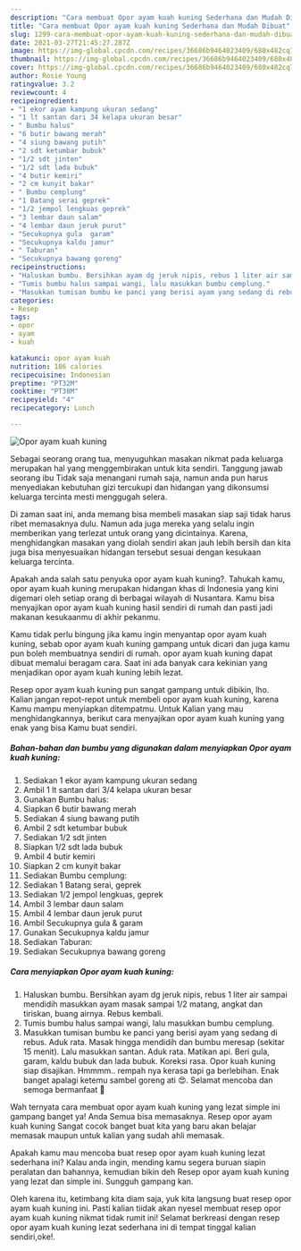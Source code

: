 ```yaml
---
description: "Cara membuat Opor ayam kuah kuning Sederhana dan Mudah Dibuat"
title: "Cara membuat Opor ayam kuah kuning Sederhana dan Mudah Dibuat"
slug: 1299-cara-membuat-opor-ayam-kuah-kuning-sederhana-dan-mudah-dibuat
date: 2021-03-27T21:45:27.287Z
image: https://img-global.cpcdn.com/recipes/36686b9464023409/680x482cq70/opor-ayam-kuah-kuning-foto-resep-utama.jpg
thumbnail: https://img-global.cpcdn.com/recipes/36686b9464023409/680x482cq70/opor-ayam-kuah-kuning-foto-resep-utama.jpg
cover: https://img-global.cpcdn.com/recipes/36686b9464023409/680x482cq70/opor-ayam-kuah-kuning-foto-resep-utama.jpg
author: Rosie Young
ratingvalue: 3.2
reviewcount: 4
recipeingredient:
- "1 ekor ayam kampung ukuran sedang"
- "1 lt santan dari 34 kelapa ukuran besar"
- " Bumbu halus"
- "6 butir bawang merah"
- "4 siung bawang putih"
- "2 sdt ketumbar bubuk"
- "1/2 sdt jinten"
- "1/2 sdt lada bubuk"
- "4 butir kemiri"
- "2 cm kunyit bakar"
- " Bumbu cemplung"
- "1 Batang serai geprek"
- "1/2 jempol lengkuas geprek"
- "3 lembar daun salam"
- "4 lembar daun jeruk purut"
- "Secukupnya gula  garam"
- "Secukupnya kaldu jamur"
- " Taburan"
- "Secukupnya bawang goreng"
recipeinstructions:
- "Haluskan bumbu. Bersihkan ayam dg jeruk nipis, rebus 1 liter air sampai mendidih masukkan ayam masak sampai 1/2 matang, angkat dan tiriskan, buang airnya. Rebus kembali."
- "Tumis bumbu halus sampai wangi, lalu masukkan bumbu cemplung."
- "Masukkan tumisan bumbu ke panci yang berisi ayam yang sedang di rebus. Aduk rata. Masak hingga mendidih dan bumbu meresap (sekitar 15 menit). Lalu masukkan santan. Aduk rata. Matikan api. Beri gula, garam, kaldu bubuk dan lada bubuk. Koreksi rasa. Opor kuah kuning siap disajikan. Hmmmm.. rempah nya kerasa tapi ga berlebihan. Enak banget apalagi ketemu sambel goreng ati 😍. Selamat mencoba dan semoga bermanfaat 🤗"
categories:
- Resep
tags:
- opor
- ayam
- kuah

katakunci: opor ayam kuah 
nutrition: 186 calories
recipecuisine: Indonesian
preptime: "PT32M"
cooktime: "PT38M"
recipeyield: "4"
recipecategory: Lunch

---
```



![Opor ayam kuah kuning](https://img-global.cpcdn.com/recipes/36686b9464023409/680x482cq70/opor-ayam-kuah-kuning-foto-resep-utama.jpg)

Sebagai seorang orang tua, menyuguhkan masakan nikmat pada keluarga merupakan hal yang menggembirakan untuk kita sendiri. Tanggung jawab seorang ibu Tidak saja menangani rumah saja, namun anda pun harus menyediakan kebutuhan gizi tercukupi dan hidangan yang dikonsumsi keluarga tercinta mesti menggugah selera.

Di zaman  saat ini, anda memang bisa membeli masakan siap saji tidak harus ribet memasaknya dulu. Namun ada juga mereka yang selalu ingin memberikan yang terlezat untuk orang yang dicintainya. Karena, menghidangkan masakan yang diolah sendiri akan jauh lebih bersih dan kita juga bisa menyesuaikan hidangan tersebut sesuai dengan kesukaan keluarga tercinta. 



Apakah anda salah satu penyuka opor ayam kuah kuning?. Tahukah kamu, opor ayam kuah kuning merupakan hidangan khas di Indonesia yang kini digemari oleh setiap orang di berbagai wilayah di Nusantara. Kamu bisa menyajikan opor ayam kuah kuning hasil sendiri di rumah dan pasti jadi makanan kesukaanmu di akhir pekanmu.

Kamu tidak perlu bingung jika kamu ingin menyantap opor ayam kuah kuning, sebab opor ayam kuah kuning gampang untuk dicari dan juga kamu pun boleh membuatnya sendiri di rumah. opor ayam kuah kuning dapat dibuat memalui beragam cara. Saat ini ada banyak cara kekinian yang menjadikan opor ayam kuah kuning lebih lezat.

Resep opor ayam kuah kuning pun sangat gampang untuk dibikin, lho. Kalian jangan repot-repot untuk membeli opor ayam kuah kuning, karena Kamu mampu menyiapkan ditempatmu. Untuk Kalian yang mau menghidangkannya, berikut cara menyajikan opor ayam kuah kuning yang enak yang bisa Kamu buat sendiri.

<!--inarticleads1-->

##### Bahan-bahan dan bumbu yang digunakan dalam menyiapkan Opor ayam kuah kuning:

1. Sediakan 1 ekor ayam kampung ukuran sedang
1. Ambil 1 lt santan dari 3/4 kelapa ukuran besar
1. Gunakan  Bumbu halus:
1. Siapkan 6 butir bawang merah
1. Sediakan 4 siung bawang putih
1. Ambil 2 sdt ketumbar bubuk
1. Sediakan 1/2 sdt jinten
1. Siapkan 1/2 sdt lada bubuk
1. Ambil 4 butir kemiri
1. Siapkan 2 cm kunyit bakar
1. Sediakan  Bumbu cemplung:
1. Sediakan 1 Batang serai, geprek
1. Sediakan 1/2 jempol lengkuas, geprek
1. Ambil 3 lembar daun salam
1. Ambil 4 lembar daun jeruk purut
1. Ambil Secukupnya gula &amp; garam
1. Gunakan Secukupnya kaldu jamur
1. Sediakan  Taburan:
1. Sediakan Secukupnya bawang goreng




<!--inarticleads2-->

##### Cara menyiapkan Opor ayam kuah kuning:

1. Haluskan bumbu. Bersihkan ayam dg jeruk nipis, rebus 1 liter air sampai mendidih masukkan ayam masak sampai 1/2 matang, angkat dan tiriskan, buang airnya. Rebus kembali.
1. Tumis bumbu halus sampai wangi, lalu masukkan bumbu cemplung.
1. Masukkan tumisan bumbu ke panci yang berisi ayam yang sedang di rebus. Aduk rata. Masak hingga mendidih dan bumbu meresap (sekitar 15 menit). Lalu masukkan santan. Aduk rata. Matikan api. Beri gula, garam, kaldu bubuk dan lada bubuk. Koreksi rasa. Opor kuah kuning siap disajikan. Hmmmm.. rempah nya kerasa tapi ga berlebihan. Enak banget apalagi ketemu sambel goreng ati 😍. Selamat mencoba dan semoga bermanfaat 🤗




Wah ternyata cara membuat opor ayam kuah kuning yang lezat simple ini gampang banget ya! Anda Semua bisa memasaknya. Resep opor ayam kuah kuning Sangat cocok banget buat kita yang baru akan belajar memasak maupun untuk kalian yang sudah ahli memasak.

Apakah kamu mau mencoba buat resep opor ayam kuah kuning lezat sederhana ini? Kalau anda ingin, mending kamu segera buruan siapin peralatan dan bahannya, kemudian bikin deh Resep opor ayam kuah kuning yang lezat dan simple ini. Sungguh gampang kan. 

Oleh karena itu, ketimbang kita diam saja, yuk kita langsung buat resep opor ayam kuah kuning ini. Pasti kalian tiidak akan nyesel membuat resep opor ayam kuah kuning nikmat tidak rumit ini! Selamat berkreasi dengan resep opor ayam kuah kuning lezat sederhana ini di tempat tinggal kalian sendiri,oke!.

